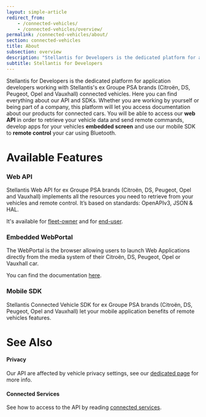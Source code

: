 ```yaml
---
layout: simple-article
redirect_from:
    - /connected-vehicles/
    - /connected-vehicles/overview/
permalink: /connected-vehicles/about/
section: connected-vehicles
title: About
subsection: overview
description: "Stellantis for Developers is the dedicated platform for application developers working with Stellantis's connected vehicles."
subtitle: Stellantis for Developers
---
```


Stellantis for Developers is the dedicated platform for application developers working with Stellantis's ex Groupe PSA brands (Citroën, DS, Peugeot, Opel and Vauxhall) connected vehicles. Here you can find everything about our API and SDKs. Whether you are working by yourself or being part of a company, this platform will let you access documentation about our products for connected cars.
You will be able to access our **web API** in order to retrieve your vehicle data and send remote commands, develop apps for your vehicles **embedded screen** and use our mobile SDK to **remote control** your car using Bluetooth.

# Available Features

### Web API

Stellantis Web API for ex Groupe PSA brands (Citroën, DS, Peugeot, Opel and Vauxhall) implements all the resources you need to retrieve from your vehicles and remote control. It’s based on standards: OpenAPIv3, JSON & HAL.

It's available for [fleet-owner]({{site.baseurl}}/webapi/b2b/overview/about/) and for [end-user]({{site.baseurl}}/webapi/b2c/overview/about/).

### Embedded WebPortal

The WebPortal is the browser allowing users to launch Web Applications directly from the media system of their Citroën, DS, Peugeot, Opel or Vauxhall car. 

You can find the documentation [here]({{site.baseurl}}/webportal/).

### Mobile SDK

Stellantis Connected Vehicle SDK for ex Groupe PSA brands (Citroën, DS, Peugeot, Opel and Vauxhall) let your mobile application benefits of remote vehicles features. 

# See Also

#### Privacy
Our API are affected by vehicle privacy settings, see our [dedicated page]({{site.baseurl}}/connected-vehicles/privacy/#article) for more info.

#### Connected Services

See how to access to the API by reading [connected services]({{site.baseurl}}/connected-vehicles/access-requirements).